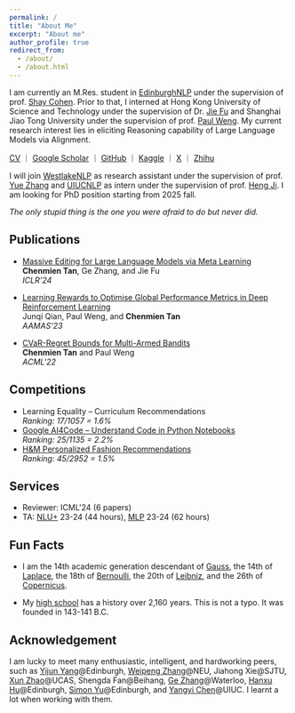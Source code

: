 ```yaml
---
permalink: /
title: "About Me"
excerpt: "About me"
author_profile: true
redirect_from: 
  - /about/
  - /about.html
---
```



I am currently an M.Res. student in [EdinburghNLP](https://edinburghnlp.inf.ed.ac.uk) under the supervision of prof. [Shay Cohen](https://homepages.inf.ed.ac.uk/scohen/).
Prior to that, I interned at Hong Kong University of Science and Technology under the supervision of Dr. [Jie Fu](https://bigaidream.github.io/) and Shanghai Jiao Tong University under the supervision of prof. [Paul Weng](http://weng.fr/).
My current research interest lies in eliciting Reasoning capability of Large Language Models via Alignment.

[CV](https://chenmientan.github.io/files/CV.pdf) ｜ [Google Scholar](https://scholar.google.com/citations?hl=zh-CN&view_op=list_works&gmla=AJ1KiT3E3CHkitK-8XkwkeYKxup4GEJyV0SkLGZYQErzPnldBlEg2-H9TQ5J5s8C469VUrr_d909FGy-TM0ggoOTBa5Kl5IZZfzveAwzH0M36XHIe2e1XOypJvTv-2_00cE&user=1ml8-30AAAAJ) ｜ [GitHub](https://github.com/ChenmienTan) ｜ [Kaggle](https://www.kaggle.com/chenmientan) ｜ [X](https://twitter.com/ChenmienTan) ｜ [Zhihu](https://www.zhihu.com/people/tanchenmien)

I will join [WestlakeNLP](https://westlake-nlp.github.io) as research assistant under the supervision of prof. [Yue Zhang](https://frcchang.github.io) and [UIUCNLP](http://blender.cs.illinois.edu/index.html) as intern under the supervision of prof. [Heng Ji](http://blender.cs.illinois.edu/hengji.html).
I am looking for PhD position starting from 2025 fall.

*The only stupid thing is the one you were afraid to do but never did.*

## Publications

* [Massive Editing for Large Language Models via Meta Learning](https://arxiv.org/pdf/2311.04661.pdf)  
**Chenmien Tan**, Ge Zhang, and Jie Fu  
*ICLR'24*

* [Learning Rewards to Optimise Global Performance Metrics in Deep Reinforcement Learning](https://www.southampton.ac.uk/~eg/AAMAS2023/pdfs/p1951.pdf)  
Junqi Qian, Paul Weng, and **Chenmien Tan**  
*AAMAS'23*

* [CVaR-Regret Bounds for Multi-Armed Bandits](https://proceedings.mlr.press/v189/tan23a/tan23a.pdf)  
**Chenmien Tan** and Paul Weng  
*ACML'22*

## Competitions

* Learning Equality – Curriculum Recommendations  
*Ranking: 17/1057 = 1.6%*
* [Google AI4Code – Understand Code in Python Notebooks](https://www.kaggle.com/competitions/AI4Code/discussion/343603)  
*Ranking: 25/1135 = 2.2%* 
* [H&M Personalized Fashion Recommendations](https://github.com/Wp-Zhang/H-M-Fashion-RecSys)  
*Ranking: 45/2952 = 1.5%*

## Services

* Reviewer: ICML'24 (6 papers)
* TA: [NLU+](http://www.drps.ed.ac.uk/23-24/dpt/cxinfr11157.htm) 23-24 (44 hours), [MLP](http://www.drps.ed.ac.uk/23-24/dpt/cxinfr11132.htm) 23-24 (62 hours)

## Fun Facts

* I am the 14th academic generation descendant of [Gauss](https://en.wikipedia.org/wiki/Carl_Friedrich_Gauss), the 14th of [Laplace](https://en.wikipedia.org/wiki/Pierre-Simon_Laplace), the 18th of [Bernoulli](https://en.wikipedia.org/wiki/Jacob_Bernoulli), the 20th of [Leibniz](https://en.wikipedia.org/wiki/Pierre-Simon_Laplace), and the 26th of [Copernicus](https://en.wikipedia.org/wiki/Nicolaus_Copernicus).


* My [high school](https://en.wikipedia.org/wiki/Sichuan_Chengdu_Shishi_High_School) has a history over 2,160 years.
This is not a typo.
It was founded in 143-141 B.C.

## Acknowledgement

I am lucky to meet many enthusiastic, intelligent, and hardworking peers, such as [Yijun Yang](https://thomasyyj.github.io/yangyijun/)@Edinburgh, [Weipeng Zhang](https://github.com/Wp-Zhang)@NEU, Jiahong Xie@SJTU, [Xun Zhao](https://github.com/CarnoZhao)@UCAS, Shengda Fan@Beihang, [Ge Zhang](https://scholar.google.com/citations?user=qyTrq4kAAAAJ&hl=zh-CN)@Waterloo, [Hanxu Hu](https://hanxuhu.github.io)@Edinburgh, [Simon Yu](https://simon-yu.netlify.app)@Edinburgh, and [Yangyi Chen](https://yangyi-chen.github.io)@UIUC.
I learnt a lot when working with them.



